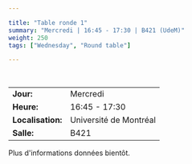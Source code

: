 ```yaml
---

title: "Table ronde 1"
summary: "Mercredi | 16:45 - 17:30 | B421 (UdeM)"
weight: 250
tags: ["Wednesday", "Round table"]

---
```


<br>

| | |
| - | - |
| **Jour:** | Mercredi |
| **Heure:** | 16:45 - 17:30 |
| **Localisation:** | Université de Montréal |
| **Salle:** | B421 |

Plus d'informations données bientôt.